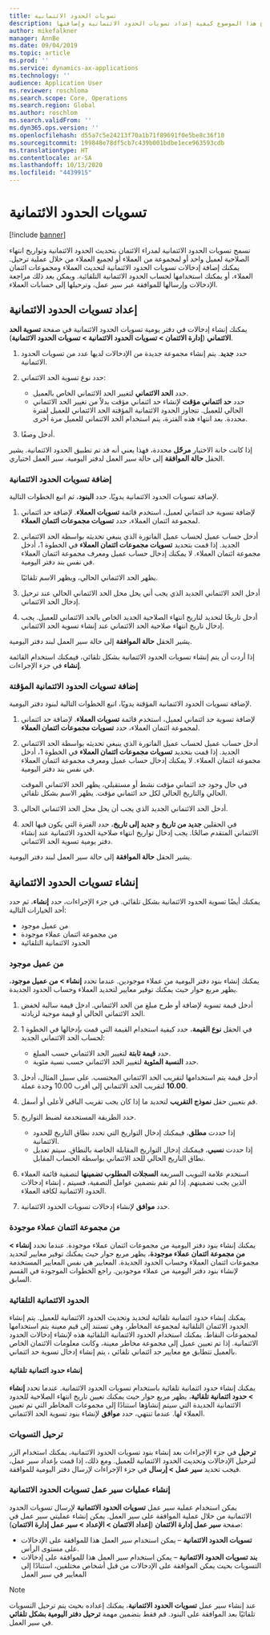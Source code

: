 ```yaml
---
title: تسويات الحدود الائتمانية
description: يوضح هذا الموضوع كيفية إعداد تسويات الحدود الائتمانية وإضافتها.
author: mikefalkner
manager: AnnBe
ms.date: 09/04/2019
ms.topic: article
ms.prod: ''
ms.service: dynamics-ax-applications
ms.technology: ''
audience: Application User
ms.reviewer: roschloma
ms.search.scope: Core, Operations
ms.search.region: Global
ms.author: roschlom
ms.search.validFrom: ''
ms.dyn365.ops.version: ''
ms.openlocfilehash: d55a7c5e24213f70a1b71f89691f0e5be8c36f10
ms.sourcegitcommit: 199848e78df5cb7c439b001bdbe1ece963593cdb
ms.translationtype: HT
ms.contentlocale: ar-SA
ms.lasthandoff: 10/13/2020
ms.locfileid: "4439915"
---
```

# <a name="credit-limit-adjustments"></a>تسويات الحدود الائتمانية 

[!include [banner](../includes/banner.md)]

تسمح تسويات الحدود الائتمانية لمدراء الائتمان بتحديث الحدود الائتمانية وتواريخ انتهاء الصلاحية لعميل واحد أو لمجموعة من العملاء أو لجميع العملاء من خلال عملية ترحيل. يمكنك إضافة إدخالات تسويات الحدود الائتمانية لتحديث العملاء ومجموعات ائتمان العملاء، أو يمكنك استخدامها لحساب الحدود الائتمانية التلقائية. ويمكن بعد ذلك مراجعة الإدخالات وإرسالها للموافقة عبر سير عمل، وترحيلها إلى حسابات العملاء.

## <a name="set-up-credit-limit-adjustments"></a>إعداد تسويات الحدود الائتمانية

يمكنك إنشاء إدخالات في دفتر يومية تسويات الحدود الائتمانية في صفحة **تسوية الحد الائتماني** (**إدارة الائتمان \> تسويات الحدود الائتمانية‬ \> تسويات الحدود الائتمانية‬**).

1. حدد **جديد**. يتم إنشاء مجموعة جديدة من الإدخالات لديها عدد من تسويات الحدود الائتمانية.
2. حدد نوع تسوية الحد الائتماني:

    - حدد **الحد الائتماني** لتغيير الحد الائتماني الخاص بالعميل.
    - حدد **حد ائتماني مؤقت**  لإنشاء حد ائتماني مؤقت بدلاً من تغيير الحد الائتماني الحالي للعميل. تتجاوز الحدود الائتمانية المؤقتة الحد الائتماني للعميل لفترة محددة. بعد انتهاء هذه الفترة، يتم استخدام الحد الائتماني للعميل مرة أخرى.
3. أدخل وصفًا. 

إذا كانت خانة الاختيار **مرحّل** محددة، فهذا يعني أنه قد تم تطبيق الحدود الائتمانية. يشير الحقل **حالة الموافقة** إلى حالة سير العمل لدفتر اليومية. سير العمل اختياري.

### <a name="add-credit-limit-adjustments"></a>إضافة تسويات الحدود الائتمانية

لإضافة تسويات الحدود الائتمانية يدويًا، حدد **البنود**، ثم اتبع الخطوات التالية.

1. لإضافة تسوية حد ائتماني لعميل، استخدم قائمة **تسويات العملاء**. لإضافة حد ائتماني لمجموعة ائتمان العملاء، حدد **تسويات مجموعات ائتمان العملاء**.
2. أدخل حساب عميل لحساب عميل الفاتورة الذي ينبغي تحديثه بواسطة الحد الائتماني الجديد. إذا قمت بتحديد **تسويات مجموعات ائتمان العملاء** في الخطوة 1، أدخل مجموعة ائتمان العملاء. لا يمكنك إدخال حساب عميل ومعرف مجموعة ائتمان العملاء في نفس بند دفتر اليومية.

    يظهر الحد الائتماني الحالي، ويظهر الاسم تلقائيًا.

3. أدخل الحد الائتماني الجديد الذي يجب أني يحل محل الحد الائتماني الحالي عند ترحيل إدخال الحد الائتماني.
4. أدخل تاريخًا لتحديد لتاريخ انتهاء الصلاحية الجديد الخاص بالحد الائتماني للعميل. يجب إدخال تاريخ انتهاء صلاحية الحد الائتماني عند إنشاء تسوية الحد الائتماني.

يشير الحقل **حالة الموافقة** إلى حالة سير العمل لبند دفتر اليومية.

إذا أردت أن يتم إنشاء تسويات الحدود الائتمانية بشكل تلقائي، فيمكنك استخدام القائمة **إنشاء** في جزء الإجراءات.
 
### <a name="add-temporary-credit-limit-adjustments"></a>إضافة تسويات الحدود الائتمانية المؤقتة

لإضافة تسويات الحدود الائتمانية المؤقتة يدويًا، اتبع الخطوات التالية لبنود دفتر اليومية.

1. لإضافة تسوية حد ائتماني لعميل، استخدم قائمة **تسويات العملاء**. لإضافة حد ائتماني لمجموعة ائتمان العملاء، حدد **تسويات مجموعات ائتمان العملاء**.
2. أدخل حساب عميل لحساب عميل الفاتورة الذي ينبغي تحديثه بواسطة الحد الائتماني الجديد. إذا قمت بتحديد **تسويات مجموعات ائتمان العملاء** في الخطوة 1، أدخل مجموعة ائتمان العملاء. لا يمكنك إدخال حساب عميل ومعرف مجموعة ائتمان العملاء في نفس بند دفتر اليومية.

    في حال وجود جد ائتماني مؤقت نشط أو مستقبلي، يظهر الحد الائتماني الموقت الحالي والتاريخ الحالي لكل حد ائتماني مؤقت. يظهر الاسم بشكل تلقائي.

3. أدخل الحد الائتماني الجديد الذي يجب أن يحل محل الحد الائتماني الحالي.
4. في الحقلين **جديد من تاريخ** و **جديد إلى تاريخ**، حدد الفترة التي يكون فيها الحد الائتماني المتقدم صالحًا. يجب إدخال تواريخ انتهاء صلاحية الحدود الائتمانية عند إنشاء دفتر يومية تسوية الحد الائتماني.

يشير الحقل **حالة الموافقة** إلى حالة سير العمل لبند دفتر اليومية.

## <a name="generate-credit-limit-adjustments"></a>إنشاء تسويات الحدود الائتمانية

يمكنك أيضًا تسوية الحدود الائتمانية بشكل تلقائي. في جزء الإجراءات، حدد **إنشاء**، ثم حدد أحد الخيارات التالية:

- من عميل موجود
- من مجموعة ائتمان عملاء موجودة
- الحدود الائتمانية التلقائية

### <a name="from-existing-customer"></a>من عميل موجود

يمكنك إنشاء بنود دفتر اليومية من عملاء موجودين. عندما تحدد **إنشاء \> من عميل موجود**، يظهر مربع حوار حيث يمكنك توفير معايير لتحديد العملاء وحساب الحدود الجديدة.

1. أدخل قيمة تسوية لإضافة أو طرح مبلغ من الحد الائتماني. ادخل قيمة سالبة لخفض الحد الائتماني الحالي أو قيمة موجبة لزيادته.
2. في الحقل **نوع القيمة**، حدد كيفية استخدام القيمة التي قمت بإدخالها في الخطوة 1 لحساب الحد الائتماني الجديد:

    - حدد **قيمة ثابتة** لتغيير الحد الائتماني حسب المبلغ.
    - حدد **النسبة المئوية** لتغيير الحد الائتماني حسب نسبة مئوية.

3. أدخل قيمة يتم استخدامها لتقريب الحد الائتماني المحتسب. على سبيل المثال، أدخل **10.00**  لتقريب الحد الائتماني إلى أقرب 10.00 وحدة عملة.
4. قم بتعيين حقل **نموذج التقريب** لتحديد ما إذا كان يجب تقريب الباقي لأعلى أو أسفل.
5. حدد الطريقة المستخدمة لضبط التواريخ.

    - إذا حددت **مطلق**، فيمكنك إدخال التواريخ التي تحدد نطاق التاريخ للحدود الائتمانية.
    - إذا حددت **نسبي**، فيمكنك إدخال التواريخ المقابلة الخاصة بالنطاق. سيتم تعديل نطاق التاريخ الحالي للحد الائتماني بواسطة الحساب المقابل.

6. استخدم علامة التبويب السريعة **السجلات المطلوب تضمينها‬** لتصفية قائمة العملاء الذين يجب تضمينهم. إذا لم تقم بتضمين عوامل التصفية، فسيتم ، إنشاء إدخالات الحدود الائتمانية لكافة العملاء.
7. حدد **موافق** لإنشاء إدخالات تسويات الحدود الائتمانية.

### <a name="from-existing-customer-credit-group"></a>من مجموعة ائتمان عملاء موجودة

يمكنك إنشاء بنود دفتر اليومية من مجموعات ائتمان عملاء موجودة. عندما تحدد **إنشاء \> من مجموعة ائتمان عملاء موجودة‬**، يظهر مربع حوار حيث يمكنك توفير معايير لتحديد مجموعات ائتمان العملاء‬ وحساب الحدود الجديدة. المعايير هي نفس المعايير المستخدمة لإنشاء بنود دفتر اليومية من عملاء موجودين. راجع الخطوات الموجودة في القسم السابق.

### <a name="automatic-credit-limits"></a>الحدود الائتمانية التلقائية

يمكنك إنشاء حدود ائتمانية تلقائية لتحديد وتحديث الحدود الائتمانية للعميل. يتم إنشاء الحدود الائتمان التلقائية لمجموعة المخاطر، وهي تستند إلى قيم معينة يتم استخدامها لمجموعات النقاط. يمكنك استخدام الحدود الائتمانية التلقائية هذه لإنشاء إدخالات الحدود الائتمانية. إذا تم تعيين عميل إلى مجموعة مخاطر معينة، وكانت معلومات الائتمان الخاص بالعميل تتطابق مع معايير حد ائتماني تلقائي ، يتم إنشاء إدخال تسوية حد ائتماني.

#### <a name="create-automatic-credit-limits"></a>إنشاء حدود ائتمانية تلقائية

يمكنك إنشاء حدود ائتمانية تلقائية باستخدام تسويات الحدود الائتمانية. عندما تحدد **إنشاء \> حدود ائتمانية تلقائية**، يظهر مربع حوار حيث يمكنك تعيين تاريخ انتهاء الصلاحية للحدود الائتمانية الجديدة التي سيتم إنشاؤها استنادًا إلى مجموعات المخاطر التي تم تعيين العملاء لها. عندما تنتهي، حدد **موافق** لإنشاء بنود تسوية الحد الائتماني.

### <a name="post-adjustments"></a>ترحيل التسويات

بعد إنشاء بنود تسويات الحدود الائتمانية، يمكنك استخدام الزر‏‎ **ترحيل** في جزء الإجراءات لترحيل الإدخالات وتحديث الحدود الائتمانية للعميل. ومع ذلك، إذا قمت بإعداد سير عمل، فيجب تحديد **سير عمل \> إرسال** في جزء الإجراءات لإرسال دفتر اليومية للموافقة.

### <a name="credit-limit-adjustments-workflows"></a>إنشاء عمليات سير عمل تسويات الحدود الائتمانية

يمكن استخدام عملية سير عمل **تسويات الحدود الائتمانية** لإرسال تسويات الحدود الائتمانية من خلال عملية الموافقة على سير العمل. يمكن إنشاء عمليتي سير عمل في صفحة **سير عمل إدارة الائتمان** (**إعداد الائتمان \> الإعداد \> سير عمل إدارة الائتمان**):

- **تسويات الحدود الائتمانية** – يمكن استخدام سير العمل هذا للموافقة على الإدخالات على مستوى الرأس.
- **بند تسويات الحدود الائتمانية** – يمكن استخدام سير العمل هذا للموافقة على إدخالات التسويات بحيث يمكن الموافقة على الإدخالات من قبل أشخاص مختلفين، استنادًا إلى المعايير في سير العمل

> [!NOTE]
> عند إنشاء سير عمل **تسويات الحدود الائتمانية**، يمكنك إعداده بحيث يتم ترحيل التسويات تلقائيًا بعد الموافقة على البنود. قم فقط بتضمين مهمة **ترحيل دفتر اليومية بشكل تلقائي‬** في سير العمل.
